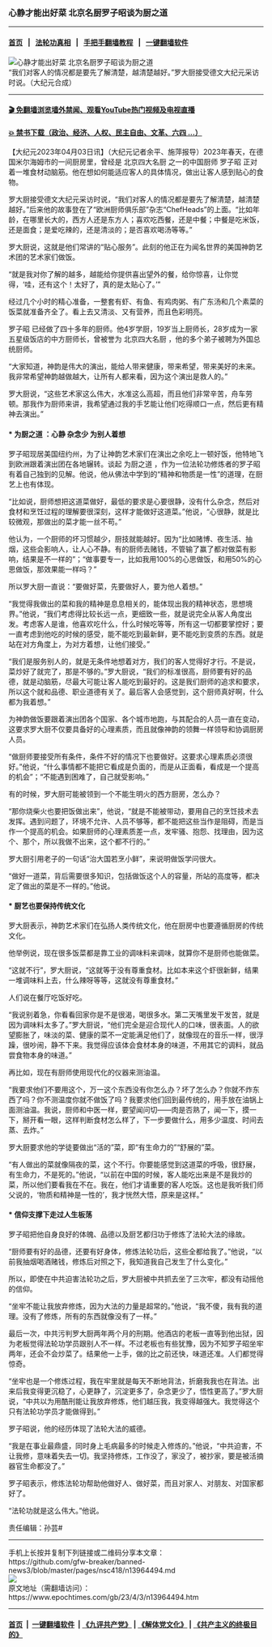 ### 心静才能出好菜 北京名厨罗子昭谈为厨之道
------------------------

#### [首页](https://github.com/gfw-breaker/banned-news3/blob/master/README.md) &nbsp;&nbsp;|&nbsp;&nbsp; [法轮功真相](https://github.com/begood0513/basic/blob/master/README.md)  &nbsp;&nbsp;|&nbsp;&nbsp; [手把手翻墙教程](https://github.com/gfw-breaker/guides/wiki)  &nbsp;&nbsp;|&nbsp;&nbsp; [一键翻墙软件](https://github.com/gfw-breaker/nogfw/blob/master/README.md)  



<div><img alt="心静才能出好菜 北京名厨罗子昭谈为厨之道" class="attachment-djy_600_400 size-djy_600_400 wp-post-image" src="https://i.epochtimes.com/assets/uploads/2023/04/id13965174-Screen-Shot-2023-04-03-at-9.19.00-AM-600x400.png"/>
<div class="caption">
 “我们对客人的情况都是要先了解清楚，越清楚越好。”罗大厨接受德文大纪元采访时说。（大纪元合成）
</div></div><hr/>

#### [ 🎬  免翻墙浏览墙外禁闻、观看YouTube热门视频及电视直播](https://github.com/gfw-breaker/HelloWorld)

#### [ 💥  禁书下载（政治、经济、人权、民主自由、文革、六四 ...）](https://github.com/gfw-breaker/books/blob/master/README.md)

<div><p>
 【大纪元2023年04月03日讯】（大纪元记者余平、施萍报导）2023年春天，在德国米尔海姆市的一间厨房里，曾经是
 <ok href="https://www.epochtimes.com/gb/tag/%E5%8C%97%E4%BA%AC%E5%9B%9B%E5%A4%A7%E5%90%8D%E5%8E%A8.html">
  北京四大名厨
 </ok>
 之一的中国厨师
 <ok href="https://www.epochtimes.com/gb/tag/%E7%BD%97%E5%AD%90%E6%98%AD.html">
  罗子昭
 </ok>
 正对着一堆食材动脑筋。他在想如何能适应客人的具体情况，做出让客人感到贴心的食物。
</p>
<p>
 罗大厨接受德文大纪元采访时说，“我们对客人的情况都是要先了解清楚，越清楚越好。”后来他的故事登在了“欧洲厨师俱乐部”杂志“ChefHeads”的上面。“比如年龄，在哪里长大的，西方人还是东方人；喜欢吃西餐，还是中餐；中餐是吃米饭，还是面食；是爱吃辣的，还是清淡的；是否喜欢喝汤等等。”
</p>
<p>
 罗大厨说，这就是他们常讲的“贴心服务”。此刻的他正在为闻名世界的美国神韵艺术团的艺术家们做饭。
</p>
<p>
 “就是我对你了解的越多，越能给你提供喜出望外的餐，给你惊喜，让你觉得，‘哇，还有这个！太好了，真的是太贴心了。’”
</p>
<p>
 经过几个小时的精心准备，一整套有虾、有鱼、有鸡肉粥、有广东汤和几个素菜的饭菜就准备齐全了。看上去又清淡、又有营养，而且色彩明亮。
</p>
<p>
 <ok href="https://www.epochtimes.com/gb/tag/%E7%BD%97%E5%AD%90%E6%98%AD.html">
  罗子昭
 </ok>
 已经做了四十多年的厨师。他4岁学厨，19岁当上厨师长，28岁成为一家五星级饭店的中方厨师长，曾被誉为
 <ok href="https://www.epochtimes.com/gb/tag/%E5%8C%97%E4%BA%AC%E5%9B%9B%E5%A4%A7%E5%90%8D%E5%8E%A8.html">
  北京四大名厨
 </ok>
 ，他的多个弟子被聘为外国总统厨师。
</p>
<p>
 “大家知道，神韵是伟大的演出，能给人带来健康，带来希望，带来美好的未来。我非常希望神韵越做越大，让所有人都来看，因为这个演出是救人的。”
</p>
<p>
 罗大厨说，“这些艺术家这么伟大，水准这么高超，而且他们非常辛苦，舟车劳顿。那我作为厨师来讲，我希望通过我的手艺能让他们吃得顺口一点，然后更有精神去演出。”
</p>
<h4>
 *
 <ok href="https://www.epochtimes.com/gb/tag/%E4%B8%BA%E5%8E%A8%E4%B9%8B%E9%81%93.html">
  为厨之道
 </ok>
 ：心静 杂念少 为别人着想
</h4>
<p>
 罗子昭现居美国纽约州，为了让神韵艺术家们在演出之余吃上一顿好饭，他特地飞到欧洲跟着演出团在各地辗转。谈起
 <ok href="https://www.epochtimes.com/gb/tag/%E4%B8%BA%E5%8E%A8%E4%B9%8B%E9%81%93.html">
  为厨之道
 </ok>
 ，作为一位法轮功修炼者的罗子昭有着自己独到的见解。他说，他从佛法中学到的“精神和物质是一性”的道理，在厨艺上也有体现。
</p>
<p>
 “比如说，厨师想把这道菜做好，最低的要求是心要很静，没有什么杂念，然后对食材和烹饪过程的理解要很深刻，这样才能做好这道菜。”他说，“心很静，就是比较微观，那做出的菜才能一丝不苟。”
</p>
<p>
 他认为，一个厨师的坏习惯越少，厨技就能越好。因为“比如赌博、夜生活、抽烟，这些会影响人，让人心不静。有的厨师去赌钱，不管输了赢了都对做菜有影响，结果是不一样的”；“做事要专一，比如我用100%的心思做饭，和用50%的心思做饭，那效果能一样吗？”
</p>
<p>
 所以罗大厨一直说：“要做好菜，先要做好人，要为他人着想。”
</p>
<p>
 “我觉得我做出的菜和我的精神是息息相关的，能体现出我的精神状态，思想境界。”他说，“我们考虑得比较长远一点，更细致一些，就是说完全从客人角度出发。考虑客人是谁，他喜欢吃什么，什么时候吃等等，所有这一切都要掌控好；要一直考虑到他吃的时候的感受，能不能吃到最新鲜，更不能吃到变质的东西。就是站在对方角度上，为对方着想，让他们接受。”
</p>
<p>
 “我们是服务别人的，就是无条件地想着对方，我们的客人觉得好才行。不是说，菜炒好了就完了，那是不够的。”罗大厨说，“我们的标准很高，厨师要有好的品德，就是动脑筋，尽最大可能让客人能吃到最好的。这是我们厨师的追求和要求，所以这个就和品德、职业道德有关了。最后客人会感觉到，这个厨师真好啊，什么都为我着想。”
</p>
<p>
 为神韵做饭要跟着演出团各个国家、各个城市地跑，与其配合的人员一直在变动，这要求罗大厨不仅要具备好的心理素质，而且就像神韵的领舞一样领导和协调厨房人员。
</p>
<p>
 “做厨师要接受所有条件，条件不好的情况下也要做好。这要求心理素质必须很好。”他说，“什么事情都不能把它看成是负面的，而是从正面看，看成是一个提高的机会”；“不能遇到困难了，自己就受影响。”
</p>
<p>
 有的时候，罗大厨可能被领到一个不能生明火的西方厨房，怎么办？
</p>
<p>
 “那你烧柴火也要把饭做出来”，他说，“就是不能被带动，要用自己的烹饪技术去发挥。遇到问题了，环境不允许、人员不够等，都不能把这些当作是阻碍，而是当作一个提高的机会。如果厨师的心理素质差一点，发牢骚、抱怨、找理由，因为这个、那个，所以我做不出来，这个都不行的。”
</p>
<p>
 罗大厨引用老子的一句话“治大国若烹小鲜”，来说明做饭学问很大。
</p>
<p>
 “做好一道菜，背后需要很多知识，包括做饭这个人的容量，所站的高度等，都决定了做出的菜是不一样的。”他说。
</p>
<h4>
 * 厨艺也要保持传统文化
</h4>
<p>
 罗大厨表示，神韵艺术家们在弘扬人类传统文化，他在厨房中也要遵循厨房的传统文化。
</p>
<p>
 他举例说，现在很多饭菜都是靠工业的调味料来调味，就算你不是厨师也能做菜。
</p>
<p>
 “这就不行”，罗大厨说，“这就等于没有尊重食材。比如本来这个虾很新鲜，结果一堆调味料上去，什么辣呀等等，这就没有尊重食材。”
</p>
<p>
 人们说在餐厅吃饭好吃。
</p>
<p>
 “我说别着急，你看看回家你是不是很渴，喝很多水。第二天嘴里发干发苦，就是因为调味料太多了。”罗大厨说，“他们完全是迎合现代人的口味，很表面。人的欲望膨胀了，味淡的菜、健康的菜不一定能满足他们了，就像现在的音乐一样，很浮躁，很吵闹，静不下来。我觉得应该体会食材本身的味道，不用其它的调料，就品尝食物本身的味道。”
</p>
<p>
 再比如，现在有厨师使用现代化的仪器来测油温。
</p>
<p>
 “我要求他们不要用这个，万一这个东西没有你怎么办？坏了怎么办？你就不炸东西了吗？你不测温度你就不做饭了吗？我要求他们回到最传统的，用手放在油锅上面测油温。我说，厨师和中医一样，要望闻问切——肉是否熟了，闻一下，摸一下，掰开看一眼，这样判断食材怎么样了，下一步要做什么，用多少温度、时间去蒸、去炸。”
</p>
<p>
 罗大厨要求他的学徒要做出“活的”菜，即“有生命力的”“舒展的”菜。
</p>
<p>
 “有人做出的菜就像隔夜的菜，这个不行。你要能感觉到这道菜的呼吸，很舒展，有生命力，不是死的。”他说，“以前在中国的时候，客人能吃出来是不是我炒的菜，所以他们要看我在不在。我在，他们才请重要的客人吃饭。这也是我听我们师父说的，‘物质和精神是一性的’，我才恍然大悟，原来是这样。”
</p>
<h4>
 * 信仰支撑下走过人生板荡
</h4>
<p>
 罗子昭把他自身良好的体魄、品德以及厨艺都归功于修炼了法轮大法的缘故。
</p>
<p>
 “厨师要有好的品德，还要有好身体，修炼法轮功后，这些全都给我了。”他说，“以前我抽烟喝酒赌钱，修炼后对照之下，我知道我自己发生了什么变化。”
</p>
<p>
 所以，即使在中共迫害法轮功之后，罗大厨被中共抓去坐了三次牢，都没有动摇他的信仰。
</p>
<p>
 “坐牢不能让我放弃修炼，因为大法的力量是超常的。”他说，“我不傻，我有我的道理。没有了修炼，所有的东西就像没有了一样。”
</p>
<p>
 最后一次，中共污判罗大厨两年两个月的刑期。他酒店的老板一直等到他出狱，因为老板觉得法轮功学员跟别人不一样。不过老板也有些犹豫，因为不知罗子昭坐牢两年，还会不会炒菜了。结果他一上手，做的比之前还快，味道还准。人们都觉得惊奇。
</p>
<p>
 “坐牢也是一个修炼过程，我在牢里就是每天不断地背法，折磨我我也在背法。出来后我变得更沉稳了，心更静了，沉淀更多了，杂念更少了，悟性更高了。”罗大厨说，“中共以为用酷刑能让我放弃修炼，他们越压我，我变得越强大。我觉得这个只有法轮功学员才能做得到。”
</p>
<p>
 罗子昭说，他的经历体现了法轮大法的威德。
</p>
<p>
 “我是在事业最鼎盛，同时身上毛病最多的时候走入修炼的。”他说，“中共迫害，不让我修，意味着失去一切。我坚持修炼，工作没了，家没了，被抄家，要是被活摘器官生命都没了。”
</p>
<p>
 罗子昭表示，修炼法轮功帮助他做好人、做好菜，而且对家人、对朋友、对国家都好了。
</p>
<p>
 “法轮功就是这么伟大。”他说。
</p>
<p>
 责任编辑：孙芸#
</p>
</div>
<hr/>
手机上长按并复制下列链接或二维码分享本文章：<br/>
https://github.com/gfw-breaker/banned-news3/blob/master/pages/nsc418/n13964494.md <br/>
<a href='https://github.com/gfw-breaker/banned-news3/blob/master/pages/nsc418/n13964494.md'><img src='https://github.com/gfw-breaker/banned-news3/blob/master/pages/nsc418/n13964494.md.png'/></a> <br/>
原文地址（需翻墙访问）：https://www.epochtimes.com/gb/23/4/3/n13964494.htm


------------------------
#### [首页](https://github.com/gfw-breaker/banned-news3/blob/master/README.md) &nbsp;|&nbsp; [一键翻墙软件](https://github.com/gfw-breaker/nogfw/blob/master/README.md) &nbsp;| [《九评共产党》](https://github.com/gfw-breaker/9ping.md/blob/master/README.md#九评之一评共产党是什么) | [《解体党文化》](https://github.com/gfw-breaker/jtdwh.md/blob/master/README.md) | [《共产主义的终极目的》](https://github.com/gfw-breaker/gczydzjmd.md/blob/master/README.md)


<img src='http://gfw-breaker.win/banned-news3/pages/nsc418/n13964494.md' width='0px' height='0px'/>